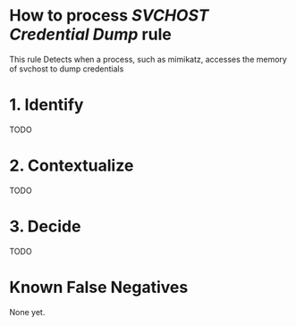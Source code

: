 # How to process *SVCHOST Credential Dump* rule
This rule Detects when a process, such as mimikatz, accesses the memory of svchost to dump credentials

# 1. Identify
TODO

# 2. Contextualize
TODO

# 3. Decide
TODO

# Known False Negatives
None yet.
